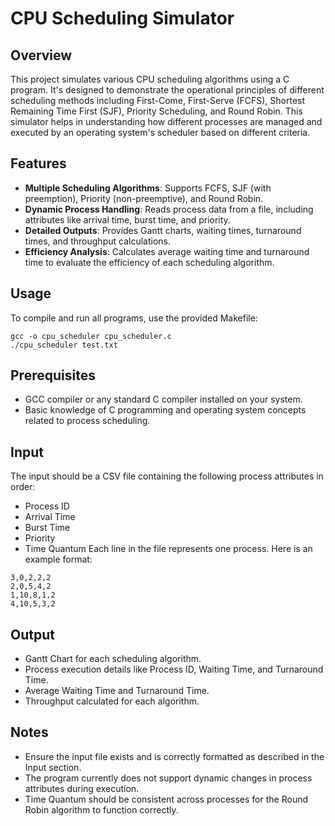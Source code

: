 # CPU Scheduling Simulator

## Overview
This project simulates various CPU scheduling algorithms using a C program. It's designed to demonstrate the operational principles of different scheduling methods including First-Come, First-Serve (FCFS), Shortest Remaining Time First (SJF), Priority Scheduling, and Round Robin. This simulator helps in understanding how different processes are managed and executed by an operating system's scheduler based on different criteria.

## Features
  - **Multiple Scheduling Algorithms**: Supports FCFS, SJF (with preemption), Priority (non-preemptive), and Round Robin.
  - **Dynamic Process Handling**: Reads process data from a file, including attributes like arrival time, burst time, and priority.
  - **Detailed Outputs**: Provides Gantt charts, waiting times, turnaround times, and throughput calculations.
  - **Efficiency Analysis**: Calculates average waiting time and turnaround time to evaluate the efficiency of each scheduling algorithm.

## Usage
To compile and run all programs, use the provided Makefile:
  ```
  gcc -o cpu_scheduler cpu_scheduler.c
  ./cpu_scheduler test.txt
  ```

## Prerequisites
  - GCC compiler or any standard C compiler installed on your system.
  - Basic knowledge of C programming and operating system concepts related to process scheduling.

## Input
The input should be a CSV file containing the following process attributes in order:
  - Process ID
  - Arrival Time
  - Burst Time
  - Priority
  - Time Quantum
Each line in the file represents one process. Here is an example format:
  ```
  3,0,2,2,2
  2,0,5,4,2
  1,10,8,1,2
  4,10,5,3,2
  ```

## Output
  - Gantt Chart for each scheduling algorithm.
  - Process execution details like Process ID, Waiting Time, and Turnaround Time.
  - Average Waiting Time and Turnaround Time.
  - Throughput calculated for each algorithm.

## Notes
  - Ensure the input file exists and is correctly formatted as described in the Input section.
  - The program currently does not support dynamic changes in process attributes during execution.
  - Time Quantum should be consistent across processes for the Round Robin algorithm to function correctly.